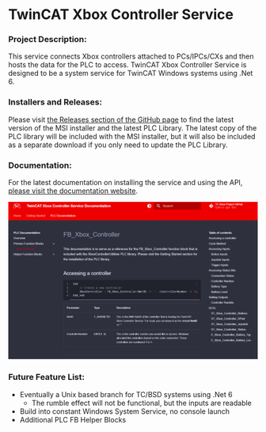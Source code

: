 # TwinCAT Xbox Controller Service



### Project Description:

This service connects Xbox controllers attached to PCs/IPCs/CXs and then hosts the data for the PLC to access. TwinCAT Xbox Controller Service is designed to be a system service for TwinCAT Windows systems using .Net 6.



### Installers and Releases:

Please visit [the Releases section of the GitHub page](https://github.com/Beckhoff-USA-Community/TwinCAT-Xbox-Controller-Service/releases) to find the latest version of the MSI installer and the latest PLC Library. The latest copy of the PLC library will be included with the MSI installer, but it will also be included as a separate download if you only need to update the PLC Library.



### Documentation:

For the latest documentation on installing the service and using the API, [please visit the documentation website](https://beckhoff-usa-community.github.io/TwinCAT-Xbox-Controller-Service/).



[<img src=".\Images\PLCDocScreenshot.png" alt="DocScreenshot" style="zoom: 75%;" />](https://beckhoff-usa-community.github.io/TwinCAT-Xbox-Controller-Service/)



### Future Feature List:

- Eventually a Unix based branch for TC/BSD systems using .Net 6
  - The rumble effect will not be functional, but the inputs are readable
- Build into constant Windows System Service, no console launch
- Additional PLC FB Helper Blocks
